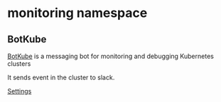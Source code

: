 # monitoring namespace

## BotKube

[BotKube](https://www.botkube.io/) is a messaging bot for monitoring and debugging Kubernetes clusters

It sends event in the cluster to slack.

[Settings](botkube)